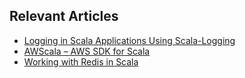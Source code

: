 ## Relevant Articles

- [Logging in Scala Applications Using Scala-Logging](https://www.baeldung.com/scala/scala-logging)
- [AWScala – AWS SDK for Scala](https://www.baeldung.com/scala/awscala-aws-sdk-for-scala)
- [Working with Redis in Scala](https://www.baeldung.com/scala/redis)
